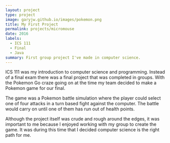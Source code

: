 ```yaml
---
layout: project
type: project
image: garyjw.github.io/images/pokemon.png
title: My First Project
permalink: projects/micromouse
date: 2016
labels:
  - ICS 111
  - Final
  - Java
summary: First group project I've made in computer science.
---
```


ICS 111 was my introduction to computer science and programming. Instead of a final exam there was a final project that was completed in groups. With the Pokemon Go craze going on at the time my team decided to make a Pokemon game for our final.

The game was a Pokemon battle simulation where the player could select one of four attacks in a turn based fight against the computer. The battle would carry on until one of them has run out of health points.
 
Although the project itself was crude and rough around the edges, it was important to me because I enjoyed working with my group to create the game. It was during this time that I decided computer science is the right path for me.

